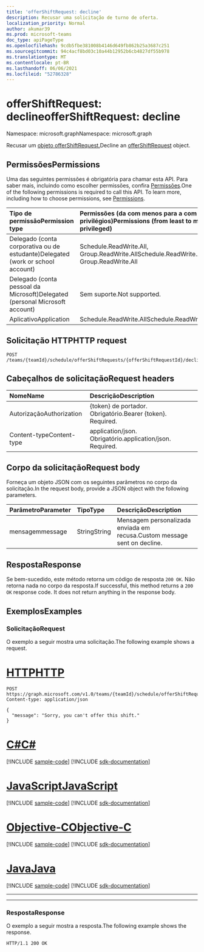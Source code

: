 ```yaml
---
title: 'offerShiftRequest: decline'
description: Recusar uma solicitação de turno de oferta.
localization_priority: Normal
author: akumar39
ms.prod: microsoft-teams
doc_type: apiPageType
ms.openlocfilehash: 9cdb5fbe381008b4146d649fb862b25a3687c251
ms.sourcegitcommit: 94c4acf8bd03c10a44b12952b6cb4827df55b978
ms.translationtype: MT
ms.contentlocale: pt-BR
ms.lasthandoff: 06/06/2021
ms.locfileid: "52786328"
---
```

# <a name="offershiftrequest-decline"></a><span data-ttu-id="a78e4-103">offerShiftRequest: decline</span><span class="sxs-lookup"><span data-stu-id="a78e4-103">offerShiftRequest: decline</span></span>

<span data-ttu-id="a78e4-104">Namespace: microsoft.graph</span><span class="sxs-lookup"><span data-stu-id="a78e4-104">Namespace: microsoft.graph</span></span>

<span data-ttu-id="a78e4-105">Recusar um [objeto offerShiftRequest.](../resources/offershiftrequest.md)</span><span class="sxs-lookup"><span data-stu-id="a78e4-105">Decline an [offerShiftRequest](../resources/offershiftrequest.md) object.</span></span>

## <a name="permissions"></a><span data-ttu-id="a78e4-106">Permissões</span><span class="sxs-lookup"><span data-stu-id="a78e4-106">Permissions</span></span>

<span data-ttu-id="a78e4-p101">Uma das seguintes permissões é obrigatória para chamar esta API. Para saber mais, incluindo como escolher permissões, confira [Permissões](/graph/permissions-reference).</span><span class="sxs-lookup"><span data-stu-id="a78e4-p101">One of the following permissions is required to call this API. To learn more, including how to choose permissions, see [Permissions](/graph/permissions-reference).</span></span>

| <span data-ttu-id="a78e4-109">Tipo de permissão</span><span class="sxs-lookup"><span data-stu-id="a78e4-109">Permission type</span></span>                        | <span data-ttu-id="a78e4-110">Permissões (da com menos para a com mais privilégios)</span><span class="sxs-lookup"><span data-stu-id="a78e4-110">Permissions (from least to most privileged)</span></span> |
|:---------------------------------------|:--------------------------------------------|
| <span data-ttu-id="a78e4-111">Delegado (conta corporativa ou de estudante)</span><span class="sxs-lookup"><span data-stu-id="a78e4-111">Delegated (work or school account)</span></span>     | <span data-ttu-id="a78e4-112">Schedule.ReadWrite.All, Group.ReadWrite.All</span><span class="sxs-lookup"><span data-stu-id="a78e4-112">Schedule.ReadWrite.All, Group.ReadWrite.All</span></span> |
| <span data-ttu-id="a78e4-113">Delegado (conta pessoal da Microsoft)</span><span class="sxs-lookup"><span data-stu-id="a78e4-113">Delegated (personal Microsoft account)</span></span> | <span data-ttu-id="a78e4-114">Sem suporte.</span><span class="sxs-lookup"><span data-stu-id="a78e4-114">Not supported.</span></span> |
| <span data-ttu-id="a78e4-115">Aplicativo</span><span class="sxs-lookup"><span data-stu-id="a78e4-115">Application</span></span>                            | <span data-ttu-id="a78e4-116">Schedule.ReadWrite.All</span><span class="sxs-lookup"><span data-stu-id="a78e4-116">Schedule.ReadWrite.All</span></span> |

## <a name="http-request"></a><span data-ttu-id="a78e4-117">Solicitação HTTP</span><span class="sxs-lookup"><span data-stu-id="a78e4-117">HTTP request</span></span>

<!-- { "blockType": "ignored" } -->

```http
POST /teams/{teamId}/schedule/offerShiftRequests/{offerShiftRequestId}/decline
```

## <a name="request-headers"></a><span data-ttu-id="a78e4-118">Cabeçalhos de solicitação</span><span class="sxs-lookup"><span data-stu-id="a78e4-118">Request headers</span></span>

| <span data-ttu-id="a78e4-119">Nome</span><span class="sxs-lookup"><span data-stu-id="a78e4-119">Name</span></span>          | <span data-ttu-id="a78e4-120">Descrição</span><span class="sxs-lookup"><span data-stu-id="a78e4-120">Description</span></span>   |
|:--------------|:--------------|
| <span data-ttu-id="a78e4-121">Autorização</span><span class="sxs-lookup"><span data-stu-id="a78e4-121">Authorization</span></span> | <span data-ttu-id="a78e4-p102">{token} de portador. Obrigatório.</span><span class="sxs-lookup"><span data-stu-id="a78e4-p102">Bearer {token}. Required.</span></span> |
| <span data-ttu-id="a78e4-124">Content-type</span><span class="sxs-lookup"><span data-stu-id="a78e4-124">Content-type</span></span> | <span data-ttu-id="a78e4-p103">application/json. Obrigatório.</span><span class="sxs-lookup"><span data-stu-id="a78e4-p103">application/json. Required.</span></span> |

## <a name="request-body"></a><span data-ttu-id="a78e4-127">Corpo da solicitação</span><span class="sxs-lookup"><span data-stu-id="a78e4-127">Request body</span></span>

<span data-ttu-id="a78e4-128">Forneça um objeto JSON com os seguintes parâmetros no corpo da solicitação.</span><span class="sxs-lookup"><span data-stu-id="a78e4-128">In the request body, provide a JSON object with the following parameters.</span></span>

| <span data-ttu-id="a78e4-129">Parâmetro</span><span class="sxs-lookup"><span data-stu-id="a78e4-129">Parameter</span></span>    | <span data-ttu-id="a78e4-130">Tipo</span><span class="sxs-lookup"><span data-stu-id="a78e4-130">Type</span></span>        | <span data-ttu-id="a78e4-131">Descrição</span><span class="sxs-lookup"><span data-stu-id="a78e4-131">Description</span></span> |
|:-------------|:------------|:------------|
|<span data-ttu-id="a78e4-132">mensagem</span><span class="sxs-lookup"><span data-stu-id="a78e4-132">message</span></span>|<span data-ttu-id="a78e4-133">String</span><span class="sxs-lookup"><span data-stu-id="a78e4-133">String</span></span>|<span data-ttu-id="a78e4-134">Mensagem personalizada enviada em recusa.</span><span class="sxs-lookup"><span data-stu-id="a78e4-134">Custom message sent on decline.</span></span>|

## <a name="response"></a><span data-ttu-id="a78e4-135">Resposta</span><span class="sxs-lookup"><span data-stu-id="a78e4-135">Response</span></span>

<span data-ttu-id="a78e4-p104">Se bem-sucedido, este método retorna um código de resposta `200 OK`. Não retorna nada no corpo da resposta.</span><span class="sxs-lookup"><span data-stu-id="a78e4-p104">If successful, this method returns a `200 OK` response code. It does not return anything in the response body.</span></span>

## <a name="examples"></a><span data-ttu-id="a78e4-138">Exemplos</span><span class="sxs-lookup"><span data-stu-id="a78e4-138">Examples</span></span>

### <a name="request"></a><span data-ttu-id="a78e4-139">Solicitação</span><span class="sxs-lookup"><span data-stu-id="a78e4-139">Request</span></span>

<span data-ttu-id="a78e4-140">O exemplo a seguir mostra uma solicitação.</span><span class="sxs-lookup"><span data-stu-id="a78e4-140">The following example shows a request.</span></span>


# <a name="http"></a>[<span data-ttu-id="a78e4-141">HTTP</span><span class="sxs-lookup"><span data-stu-id="a78e4-141">HTTP</span></span>](#tab/http)
<!-- {
  "blockType": "request",
  "name": "offershiftrequest_decline"
}-->

```http
POST https://graph.microsoft.com/v1.0/teams/{teamId}/schedule/offerShiftRequests/{offerShiftRequestId}/decline
Content-type: application/json

{
  "message": "Sorry, you can't offer this shift."
}
```
# <a name="c"></a>[<span data-ttu-id="a78e4-142">C#</span><span class="sxs-lookup"><span data-stu-id="a78e4-142">C#</span></span>](#tab/csharp)
[!INCLUDE [sample-code](../includes/snippets/csharp/offershiftrequest-decline-csharp-snippets.md)]
[!INCLUDE [sdk-documentation](../includes/snippets/snippets-sdk-documentation-link.md)]

# <a name="javascript"></a>[<span data-ttu-id="a78e4-143">JavaScript</span><span class="sxs-lookup"><span data-stu-id="a78e4-143">JavaScript</span></span>](#tab/javascript)
[!INCLUDE [sample-code](../includes/snippets/javascript/offershiftrequest-decline-javascript-snippets.md)]
[!INCLUDE [sdk-documentation](../includes/snippets/snippets-sdk-documentation-link.md)]

# <a name="objective-c"></a>[<span data-ttu-id="a78e4-144">Objective-C</span><span class="sxs-lookup"><span data-stu-id="a78e4-144">Objective-C</span></span>](#tab/objc)
[!INCLUDE [sample-code](../includes/snippets/objc/offershiftrequest-decline-objc-snippets.md)]
[!INCLUDE [sdk-documentation](../includes/snippets/snippets-sdk-documentation-link.md)]

# <a name="java"></a>[<span data-ttu-id="a78e4-145">Java</span><span class="sxs-lookup"><span data-stu-id="a78e4-145">Java</span></span>](#tab/java)
[!INCLUDE [sample-code](../includes/snippets/java/offershiftrequest-decline-java-snippets.md)]
[!INCLUDE [sdk-documentation](../includes/snippets/snippets-sdk-documentation-link.md)]

---


---


### <a name="response"></a><span data-ttu-id="a78e4-146">Resposta</span><span class="sxs-lookup"><span data-stu-id="a78e4-146">Response</span></span>

<span data-ttu-id="a78e4-147">O exemplo a seguir mostra a resposta.</span><span class="sxs-lookup"><span data-stu-id="a78e4-147">The following example shows the response.</span></span>
<!-- {
  "blockType": "response",
  "truncated": true
} -->

```http
HTTP/1.1 200 OK
```

<!-- uuid: 16cd6b66-4b1a-43a1-adaf-3a886856ed98
2019-02-04 14:57:30 UTC -->
<!-- {
  "type": "#page.annotation",
  "description": "offerShiftRequest: decline",
  "keywords": "",
  "section": "documentation",
  "tocPath": ""
}-->

